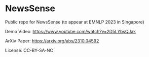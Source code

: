 # NewsSense
Public repo for NewsSense (to appear at EMNLP 2023 in Singapore)

Demo Video: https://www.youtube.com/watch?v=2D5LYbsQJak


ArXiv Paper: https://arxiv.org/abs/2310.04592

License: CC-BY-SA-NC
